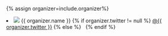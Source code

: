 {% assign organizer=include.organizer%}
  <li class="organizer people">
    <img src="{{ organizer.image }}" />
    <span class="name">{{ organizer.name }}</span>
    {% if organizer.twitter != null  %}
      <a href="https://twitter.com/{{ organizer.twitter }}">@{{ organizer.twitter }}</a>
    {% else %}
      &nbsp;
    {% endif %}
  </li>
